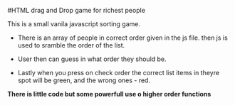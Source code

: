 #HTML drag and Drop game for richest people

This is a small vanila javascript sorting game.

- There is an array of people in correct order given in the js file. then js is used to sramble the order of the list.

- User then can guess in what order they should be.

- Lastly when you press on check order the correct list items in theyre spot will be green, and the wrong ones - red.

**There is little code but some powerfull use o higher order functions**
